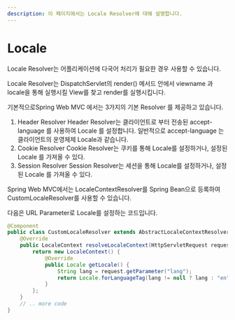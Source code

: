 ```yaml
---
description: 이 페이지에서는 Locale Resolver에 대해 설명합니다.
---
```


# Locale

Locale Resolver는 어플리케이션에 다국어 처리가 필요한 경우 사용할 수 있습니다.&#x20;

Locale Resolver는 DispatchServlet의 render() 메서드 안에서 viewname 과 locale을 통해 실행시킬 View를 찾고 render를 실행시킵니다.



기본적으로Spring Web MVC 에서는 3가지의 기본 Resolver 를 제공하고 있습니다.&#x20;

1. Header Resolver Header Resolver는 클라이언트로 부터 전송된 accept-language 를 사용하여 Locale 를 설정합니다. 일반적으로 accept-language 는 클라이언트의 운영체제 Locale과 같습니다.&#x20;
2. Cookie Resolver Cookie Resolver는 쿠키를 통해 Locale를 설정하거나, 설정된 Locale 를 가져올 수 있다.&#x20;
3. Session Resolver Session Resolver는 세션을 통해 Locale를 설정하거나, 설정된 Locale 를 가져올 수 있다.&#x20;

Spring Web MVC에서는 LocaleContextResolver를 Spring Bean으로 등록하여 CustomLocaleResolver를 사용할 수 있습니다.&#x20;

다음은 URL Parameter로 Locale를 설정하는 코드입니다.

```java
@Component
public class CustomLocaleResolver extends AbstractLocaleContextResolver {
    @Override
    public LocaleContext resolveLocaleContext(HttpServletRequest request) {
        return new LocaleContext() {
            @Override
            public Locale getLocale() {
                String lang = request.getParameter("lang");
                return Locale.forLanguageTag(lang != null ? lang : "en");
            }
        };
    }
    // .. more code
}
```
